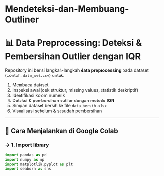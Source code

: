 # Mendeteksi-dan-Membuang-Outliner

# 📊 Data Preprocessing: Deteksi & Pembersihan Outlier dengan IQR

Repository ini berisi langkah-langkah **data preprocessing** pada dataset (contoh: `data_set.csv`) untuk:
1. Membaca dataset
2. Inspeksi awal (cek struktur, missing values, statistik deskriptif)
3. Identifikasi kolom numerik
4. Deteksi & pembersihan outlier dengan metode **IQR**
5. Simpan dataset bersih ke file `data_bersih.xlsx`
6. Visualisasi sebelum & sesudah pembersihan

---

## 🚀 Cara Menjalankan di Google Colab

### → 1. Import library
```python
import pandas as pd
import numpy as np
import matplotlib.pyplot as plt
import seaborn as sns
